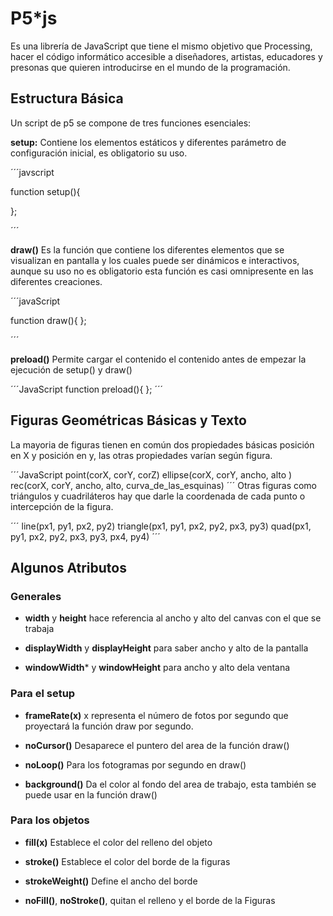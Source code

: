 # P5*js

Es una librería de JavaScript que tiene el mismo objetivo que Processing, hacer el código informático accesible a diseñadores, artistas, educadores y presonas que quieren introducirse en el mundo de la programación.

## Estructura Básica

Un script de p5 se compone de tres funciones esenciales:

**setup:** Contiene los elementos estáticos y diferentes parámetro de configuración inicial, es obligatorio su uso.

´´´javscript

function setup(){
	
};

´´´

**draw()** Es la función que contiene los diferentes elementos que se visualizan en pantalla y los cuales puede ser dinámicos e interactivos, aunque su uso no es obligatorio esta función es casi omnipresente en las diferentes creaciones.

´´´javaScript

function draw(){
};

´´´

**preload()** Permite cargar el contenido el contenido antes de empezar la ejecución de setup() y draw()

´´´JavaScript
function preload(){
};
´´´


## Figuras Geométricas Básicas y Texto

La mayoria de figuras tienen en común dos propiedades básicas posición en X y posición en y, las otras propiedades varían según figura.

´´´JavaScript
point(corX, corY, corZ)
ellipse(corX, corY, ancho, alto )
rec(corX, corY, ancho, alto, curva_de_las_esquinas)
´´´
Otras figuras como triángulos  y cuadriláteros hay que darle la coordenada de cada punto o intercepción de la figura.

´´´
line(px1, py1, px2, py2)
triangle(px1, py1, px2, py2, px3, py3)
quad(px1, py1, px2, py2, px3, py3, px4, py4)
´´´

## Algunos Atributos

### Generales

* **width** y **height** hace referencia al ancho y alto del canvas con el que se trabaja

* **displayWidth** y **displayHeight** para saber ancho y alto de la pantalla 

* **windowWidth*** y **windowHeight** para ancho y alto dela ventana


### Para el setup

* **frameRate(x)** x representa el número de fotos por segundo que proyectará la función draw por segundo.

* **noCursor()** Desaparece el puntero del area de la función draw()

* **noLoop()** Para los fotogramas por segundo en draw()

* **background()** Da el color al fondo del area de trabajo, esta también se puede usar en la función draw()

	
### Para los objetos

* **fill(x)** Establece el color del relleno del objeto

* **stroke()** Establece el color del borde de la figuras

* **strokeWeight()** Define el ancho del borde

* **noFill()**, **noStroke()**, quitan el relleno y el borde de la Figuras
